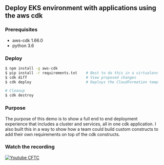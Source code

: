 ## Deploy EKS environment with applications using the aws cdk

### Prerequisites
- aws-cdk 1.66.0
- python 3.6


### Deploy

```bash
$ npm install -g aws-cdk
$ pip install -r requirements.txt    # Best to do this in a virtualenv
$ cdk diff                           # View proposed changes
$ cdk deploy                         # Deploys the CloudFormation template

# Cleanup
$ cdk destroy
```

### Purpose

The purpose of this demo is to show a full end to end deployment experience that includes a cluster and services, all in one cdk application.
I also built this in a way to show how a team could build custom constructs to add their own requirements on top of the cdk constructs.


### Watch the recording

[![Youtube CFTC](http://img.youtube.com/vi/Y0tgevYN-Wo/0.jpg)](http://www.youtube.com/watch?v=Y0tgevYN-Wo "Automate EKS Environments with AWS CDK")
